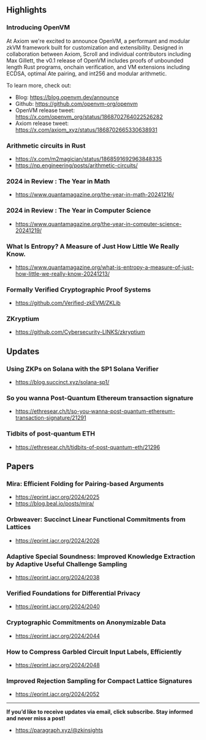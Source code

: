 ## Highlights
### Introducing OpenVM
At Axiom we're excited to announce OpenVM, a performant and modular zkVM framework built for customization and extensibility. Designed in collaboration between Axiom, Scroll and individual contributors including Max Gillett, the v0.1 release of OpenVM includes proofs of unbounded length Rust programs, onchain verification, and VM extensions including ECDSA, optimal Ate pairing, and int256 and modular arithmetic.

To learn more, check out:
* Blog: <https://blog.openvm.dev/announce>
* Github: <https://github.com/openvm-org/openvm>
* OpenVM release tweet: <https://x.com/openvm_org/status/1868702764022526282>
* Axiom release tweet: <https://x.com/axiom_xyz/status/1868702665330638931>

### Arithmetic circuits in Rust
- <https://x.com/m2magician/status/1868591692963848335>
- <https://np.engineering/posts/arithmetic-circuits/>
### 2024 in Review : The Year in Math
- <https://www.quantamagazine.org/the-year-in-math-20241216/>
### 2024 in Review : The Year in Computer Science
- <https://www.quantamagazine.org/the-year-in-computer-science-20241219/>
### What Is Entropy? A Measure of Just How Little We Really Know.
- <https://www.quantamagazine.org/what-is-entropy-a-measure-of-just-how-little-we-really-know-20241213/>

### Formally Verified Cryptographic Proof Systems
- <https://github.com/Verified-zkEVM/ZKLib>
### ZKryptium
- <https://github.com/Cybersecurity-LINKS/zkryptium>

## Updates
### Using ZKPs on Solana with the SP1 Solana Verifier
- <https://blog.succinct.xyz/solana-sp1/>
### So you wanna Post-Quantum Ethereum transaction signature
- <https://ethresear.ch/t/so-you-wanna-post-quantum-ethereum-transaction-signature/21291>
### Tidbits of post-quantum ETH
- <https://ethresear.ch/t/tidbits-of-post-quantum-eth/21296>

## Papers
### Mira: Efficient Folding for Pairing-based Arguments
- <https://eprint.iacr.org/2024/2025>
- <https://blog.beal.io/posts/mira/>
### Orbweaver: Succinct Linear Functional Commitments from Lattices
- <https://eprint.iacr.org/2024/2026>
### Adaptive Special Soundness: Improved Knowledge Extraction by Adaptive Useful Challenge Sampling
- <https://eprint.iacr.org/2024/2038>
### Verified Foundations for Differential Privacy
- <https://eprint.iacr.org/2024/2040>
### Cryptographic Commitments on Anonymizable Data
- <https://eprint.iacr.org/2024/2044>
### How to Compress Garbled Circuit Input Labels, Efficiently
- <https://eprint.iacr.org/2024/2048>
### Improved Rejection Sampling for Compact Lattice Signatures
- <https://eprint.iacr.org/2024/2052>


---
**If you’d like to receive updates via email, click subscribe. Stay informed and never miss a post!**

- <https://paragraph.xyz/@zkinsights>

